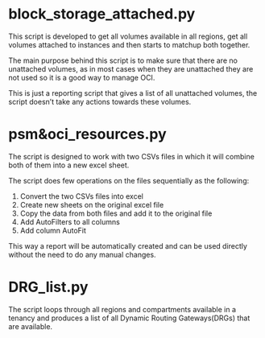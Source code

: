 # block_storage_attached.py
This script is developed to get all volumes available in all regions, get all volumes attached to instances and then starts to matchup both together. 

The main purpose behind this script is to make sure that there are no unattached volumes, as in most cases when they are unattached they are not used so it is a good way to manage OCI.

This is just a reporting script that gives a list of all unattached volumes, the script doesn’t take any actions towards these volumes. 

# psm&oci_resources.py
The script is designed to work with two CSVs files in which it will combine both of them into a new excel sheet. 

The script does few operations on the files sequentially as the following:
1.	Convert the two CSVs files into excel 
2.	Create new sheets on the original excel file 
3.	Copy the data from both files and add it to the original file
4.	Add AutoFilters to all columns 
5.	Add column AutoFit

This way a report will be automatically created and can be used directly without the need to do any manual changes. 


# DRG_list.py

The script loops through all regions and compartments available in a tenancy and produces a list of all Dynamic Routing Gateways(DRGs) that are available. 

